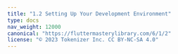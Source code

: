 ```yaml
---
title: "1.2 Setting Up Your Development Environment"
type: docs
nav_weight: 12000
canonical: "https://fluttermasterylibrary.com/6/1/2"
license: "© 2023 Tokenizer Inc. CC BY-NC-SA 4.0"
---
```

